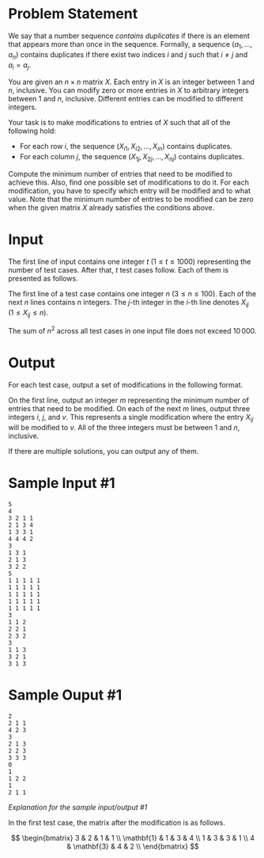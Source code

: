 # Problem Statement

We say that a number sequence *contains duplicates* if there is an element that appears more than once in the sequence. Formally, a sequence $(a_1, \dots, a_n)$ contains duplicates if there exist two indices $i$ and $j$ such that $i \ne j$ and $a_i = a_j$.

You are given an $n \times n$ matrix $X$. Each entry in $X$ is an integer between $1$ and $n$, inclusive. You can modify zero or more entries in $X$ to arbitrary integers between $1$ and $n$, inclusive. Different entries can be modified to different integers.

Your task is to make modifications to entries of $X$ such that all of the following hold:

- For each row $i$, the sequence $(X_{i1}, X_{i2}, ..., X_{in})$ contains duplicates.
- For each column $j$, the sequence $(X_{1j}, X_{2j}, ..., X_{nj})$ contains duplicates.

Compute the minimum number of entries that need to be modified to achieve this. Also, find one possible set of modifications to do it. For each modification, you have to specify which entry will be modified and to what value. Note that the minimum number of entries to be modified can be zero when the given matrix $X$ already satisfies the conditions above.

# Input

The first line of input contains one integer $t$ $(1 \le t \le 1000)$ representing the number of test cases. After that, $t$ test cases follow. Each of them is presented as follows.

The first line of a test case contains one integer $n$ $(3 \le n \le 100)$. Each of the next $n$ lines contains $n$ integers. The $j$-th integer in the $i$-th line denotes $X_{ij}$ $(1 \le X_{ij} \le n)$.

The sum of $n^2$ across all test cases in one input file does not exceed $10\,000$.

# Output

For each test case, output a set of modifications in the following format.

On the first line, output an integer $m$ representing the minimum number of entries that need to be modified. On each of the next $m$ lines, output three integers $i$, $j$, and $v$. This represents a single modification where the entry $X_{ij}$ will be modified to $v$. All of the three integers must be between $1$ and $n$, inclusive.

If there are multiple solutions, you can output any of them.

# Sample Ιnput #1
```
5
4
3 2 1 1
2 1 3 4
1 3 3 1
4 4 4 2
3
1 3 1
2 1 3
3 2 2
5
1 1 1 1 1
1 1 1 1 1
1 1 1 1 1
1 1 1 1 1
1 1 1 1 1
3
1 1 2
2 2 1
2 3 2
3
1 1 3
3 2 1
3 1 3
```
# Sample Ouput #1
```
2
2 1 1
4 2 3
3
2 1 3
2 2 3
3 3 3
0
1
1 2 2
1
2 1 1
```
*Explanation for the sample input/output #1*

In the first test case, the matrix after the modification is as follows.

$$
\begin{bmatrix}
3 & 2 & 1 & 1 \\
\mathbf{1} & 1 & 3 & 4 \\
1 & 3 & 3 & 1 \\
4 & \mathbf{3} & 4 & 2 \\
\end{bmatrix}
$$